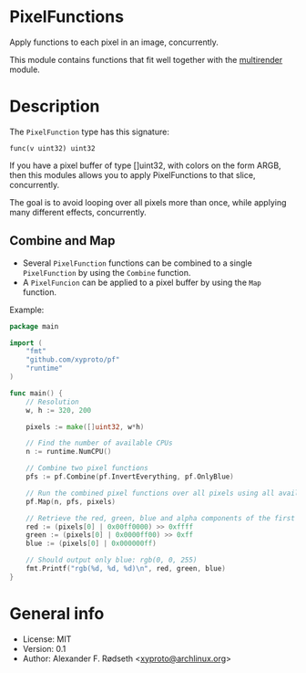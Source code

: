 # PixelFunctions

Apply functions to each pixel in an image, concurrently.

This module contains functions that fit well together with the [multirender](https://github.com/xyproto/multirender) module.

# Description

The `PixelFunction` type has this signature:

    func(v uint32) uint32

If you have a pixel buffer of type []uint32, with colors on the form ARGB, then this modules allows you to apply PixelFunctions to that slice, concurrently.

The goal is to avoid looping over all pixels more than once, while applying many different effects, concurrently.

## Combine and Map

* Several `PixelFunction` functions can be combined to a single `PixelFunction` by using the `Combine` function.
* A `PixelFuncion` can be applied to a pixel buffer by using the `Map` function.

Example:

```go
package main

import (
	"fmt"
	"github.com/xyproto/pf"
	"runtime"
)

func main() {
	// Resolution
	w, h := 320, 200

	pixels := make([]uint32, w*h)

	// Find the number of available CPUs
	n := runtime.NumCPU()

	// Combine two pixel functions
	pfs := pf.Combine(pf.InvertEverything, pf.OnlyBlue)

	// Run the combined pixel functions over all pixels using all available CPUs
	pf.Map(n, pfs, pixels)

	// Retrieve the red, green, blue and alpha components of the first pixel
	red := (pixels[0] | 0x00ff0000) >> 0xffff
	green := (pixels[0] | 0x0000ff00) >> 0xff
	blue := (pixels[0] | 0x000000ff)

	// Should output only blue: rgb(0, 0, 255)
	fmt.Printf("rgb(%d, %d, %d)\n", red, green, blue)
}
```

# General info

* License: MIT
* Version: 0.1
* Author: Alexander F. Rødseth &lt;xyproto@archlinux.org&gt;
